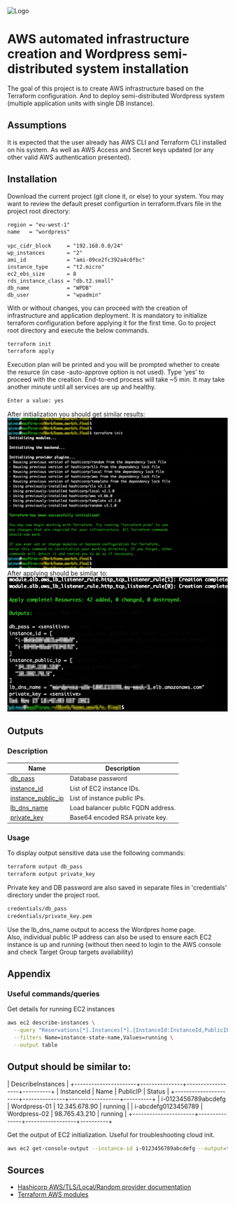 
![Logo](https://upload.wikimedia.org/wikipedia/commons/thumb/2/20/WordPress_logo.svg/1080px-WordPress_logo.svg.png)


# AWS automated infrastructure creation and Wordpress semi-distributed system installation

The goal of this project is to create AWS infrastructure based on the Terraform configuration. And to deploy semi-distributed Wordpress system (multiple application units with single DB instance).



## Assumptions

It is expected that the user already has AWS CLI and Terraform CLI installed on his system. As well as AWS Access and Secret keys updated (or any other valid AWS authentication presented).
## Installation

Download the current project (git clone it, or else) to your system. You may want to review the default preset configurtion in terraform.tfvars file in the project root directory:

```hcl
region = "eu-west-1"
name   = "wordpress"

vpc_cidr_block     = "192.168.0.0/24"
wp_instances       = "2"
ami_id             = "ami-09ce2fc392a4c0fbc"
instance_type      = "t2.micro"
ec2_ebs_size       = 8
rds_instance_class = "db.t2.small"
db_name            = "WPDB"
db_user            = "wpadmin"
```
With or without changes, you can proceed with the creation of infrastructure and application deployment. It is mandatory to initialize terraform configuration before applying it for the first time. Go to project root directory and execute the below commands.
```bash
terraform init
terraform apply
```
Execution plan will be printed and you will be prompted whether to create the resurce (in case -auto-approve option is not used). Type 'yes' to proceed with the creation. End-to-end process will take ~5 min. It may take another minute until all services are up and healthy.
```bash
Enter a value: yes
```
After initialization you should get similar results:
![App Screenshot](screenshots/terraform_init.png)
After applying should be similar to:
![App Screenshot](screenshots/terraform_apply.png)




    
## Outputs

### Description

| Name | Description |
|------|-------------|
| <a name="output_db_pass"></a> [db\_pass](#output\_db\_pass) | Database password |
| <a name="output_instance_id"></a> [instance\_id](#output\_instance\_id) | List of EC2 instance IDs. |
| <a name="output_instance_public_ip"></a> [instance\_public\_ip](#output\_instance\_public\_ip) | List of instance public IPs. |
| <a name="output_lb_dns_name"></a> [lb\_dns\_name](#output\_lb\_dns\_name) | Load balancer public FQDN address. |
| <a name="output_private_key"></a> [private\_key](#output\_private\_key) | Base64 encoded RSA private key. |

### Usage

To display output sensitive data use the following commands:
```bash
terraform output db_pass
terraform output private_key
```
Private key and DB password are also saved in separate files in 'credentials' directory under the project root.
```bash
credentials/db_pass
credentials/private_key.pem
```
Use the lb_dns_name output to access the Wordpres home page.  
Also, individual public IP address can also be used to ensure each EC2 instance is up and running (without then need to login to the AWS console and check Target Group targets availability)

## Appendix

### Useful commands/queries

Get details for running EC2 instances
```bash
aws ec2 describe-instances \
  --query "Reservations[*].Instances[*].{InstanceId:InstanceId,PublicIP:PublicIpAddress,Name:Tags[?Key=='Name']|[0].Value,Status:State.Name}" \
  --filters Name=instance-state-name,Values=running \
  --output table
```

Output should be similar to:
----------------------------------------------------------------------
|                          DescribeInstances                         |
+----------------------+---------------+------------------+----------+
|      InstanceId      |     Name      |    PublicIP      | Status   |
+----------------------+---------------+------------------+----------+
|  i-0123456789abcdefg |  Wordpress-01 |  12.345.678.90   |  running |
|  i-abcdefg0123456789 |  Wordpress-02 |  98.765.43.210   |  running |
+----------------------+---------------+------------------+----------+

Get the output of EC2 initialization. Useful for troubleshooting cloud init.

```bash
aws ec2 get-console-output --instance-id i-0123456789abcdefg --output=text
```



## Sources

 - [Hashicorp AWS/TLS/Local/Random provider documentation](https://registry.terraform.io/providers/hashicorp/aws/latest/docs)
 - [Terraform AWS modules](https://github.com/terraform-aws-modules)

